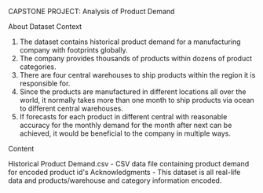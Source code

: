 CAPSTONE PROJECT: Analysis of Product Demand

About Dataset Context

1. The dataset contains historical product demand for a manufacturing company with footprints globally. 
2. The company provides thousands of products within dozens of product categories. 
3. There are four central warehouses to ship products within the region it is responsible for. 
4. Since the products are manufactured in different locations all over the world, it normally takes more than one month to ship products via ocean to different central warehouses. 
5. If forecasts for each product in different central with reasonable accuracy for the monthly demand for the month after next can be achieved, it would be beneficial to the company in multiple ways.

Content

Historical Product Demand.csv - CSV data file containing product demand for encoded product id's
Acknowledgments - This dataset is all real-life data and products/warehouse and category information encoded.

